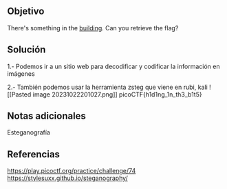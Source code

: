 ## Objetivo
There's something in the [building](https://jupiter.challenges.picoctf.org/static/011955b303f293d60c8116e6a4c5c84f/buildings.png). Can you retrieve the flag?
## Solución 
1.- Podemos ir a un sitio web para decodificar y codificar la información en imágenes

2.- También podemos usar la herramienta zsteg que viene en rubi, kali
![[Pasted image 20231022201027.png]]
picoCTF{h1d1ng_1n_th3_b1t5}
## Notas adicionales
Esteganografía 
## Referencias
https://play.picoctf.org/practice/challenge/74
https://stylesuxx.github.io/steganography/